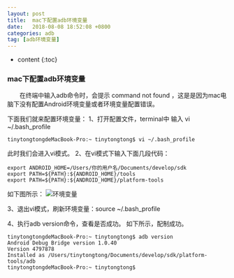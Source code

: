```yaml
---
layout: post
title:  mac下配置adb环境变量
date:   2018-08-08 18:52:08 +0800
categories: adb
tag: [adb环境变量]
---
```


* content
{:toc}



### mac下配置adb环境变量

&emsp;&emsp;在终端中输入adb命令时，会提示 command not found ，这是是因为mac电脑下没有配置Android环境变量或者环境变量配置错误。

下面我们就来配置环境变量：
1、打开配置文件，terminal中 输入 vi ~/.bash_profile

```
tinytongtongdeMacBook-Pro:~ tinytongtong$ vi ~/.bash_profile
```

此时我们会进入vi模式。
2、在vi模式下输入下面几段代码：

```
export ANDROID_HOME=/Users/你的用户名/Documents/develop/sdk
export PATH=${PATH}:${ANDROID_HOME}/tools
export PATH=${PATH}:${ANDROID_HOME}/platform-tools
```

如下图所示：
![环境变量](https://img-blog.csdn.net/20180808184916194?watermark/2/text/aHR0cHM6Ly9ibG9nLmNzZG4ubmV0L3FxXzI2Mjg3NDM1/font/5a6L5L2T/fontsize/400/fill/I0JBQkFCMA==/dissolve/70)

3、退出vi模式，刷新环境变量：source ~/.bash_profile

4、执行adb version命令，查看是否成功。
如下所示，配制成功。

```
tinytongtongdeMacBook-Pro:~ tinytongtong$ adb version
Android Debug Bridge version 1.0.40
Version 4797878
Installed as /Users/tinytongtong/Documents/develop/sdk/platform-tools/adb
tinytongtongdeMacBook-Pro:~ tinytongtong$
```


